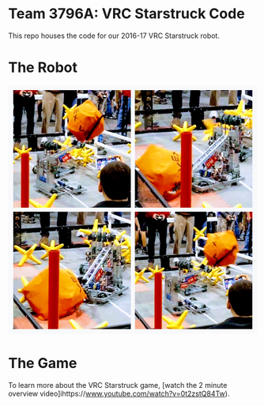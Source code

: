 # Team 3796A: VRC Starstruck Code

This repo houses the code for our 2016-17 VRC Starstruck robot.

# The Robot

![Collage](img/collage.jpg)

# The Game

To learn more about the VRC Starstruck game, [watch the 2 minute overview video]ihttps://www.youtube.com/watch?v=0t2zstQ84Tw).
